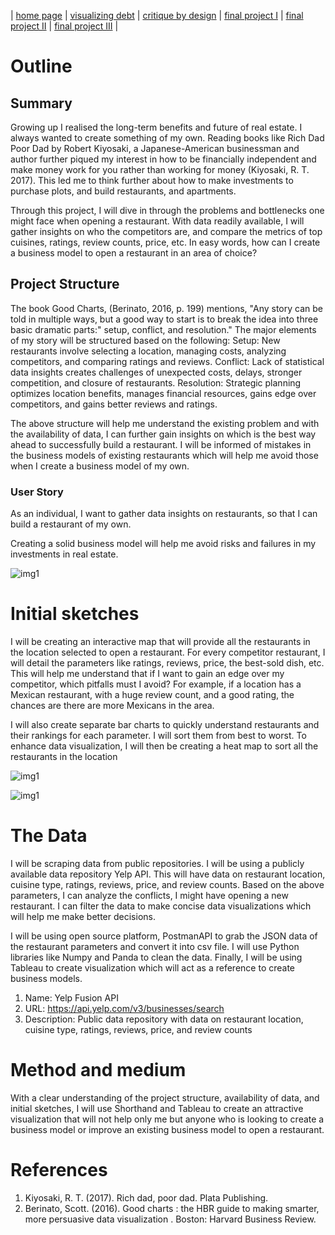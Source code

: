 | [home page](https://cmustudent.github.io/tswd-portfolio-templates/) | [visualizing debt](visualizing-government-debt) | [critique by design](critique-by-design) | [final project I](final-project-part-one) | [final project II](final-project-part-two) | [final project III](final-project-part-three) |


# Outline

## Summary

Growing up I realised the long-term benefits and future of real estate. I always wanted to create something of my own. Reading books like Rich Dad Poor Dad by Robert Kiyosaki, a Japanese-American businessman and author
further piqued my interest in how to be financially independent and make money work for you rather than working for money (Kiyosaki, R. T. 2017). This led me to think further about how to make investments to purchase plots, and build restaurants, and apartments.

Through this project, I will dive in through the problems and bottlenecks one might face when opening a restaurant. With data readily available, I will gather insights on who the competitors are, and compare the metrics of top cuisines, ratings, review counts, price, etc. In easy words, how can I create a business model to open a restaurant in an area of choice?
 
## Project Structure

The book Good Charts, (Berinato, 2016, p. 199) mentions, "Any story can be told in multiple ways, but a good way to start is to break the idea into three basic dramatic parts:" setup, conflict, and resolution." The major elements of my story will be structured based on the following:
Setup: New restaurants involve selecting a location, managing costs, analyzing competitors, and comparing ratings and reviews.
Conflict: Lack of statistical data insights creates challenges of unexpected costs, delays, stronger competition, and closure of restaurants.
Resolution: Strategic planning optimizes location benefits, manages financial resources, gains edge over competitors, and gains better reviews and ratings.

The above structure will help me understand the existing problem and with the availability of data, I can further gain insights on which is the best way ahead to successfully build a restaurant. I will be informed of mistakes in the business models of existing restaurants which will help me avoid those when I create a business model of my own.

### User Story
As an individual, I want to gather data insights on restaurants, so that I can build a restaurant of my own.

Creating a solid business model will help me avoid risks and failures in my investments in real estate.

![img1](https://i.imgur.com/DebCGJX.jpeg) 


# Initial sketches

I will be creating an interactive map that will provide all the restaurants in the location selected to open a restaurant. For every competitor restaurant, I will detail the parameters like ratings, reviews, price, the best-sold dish, etc. This will help me understand that if I want to gain an edge over my competitor, which pitfalls must I avoid? For example, if a location has a Mexican restaurant, with a huge review count, and a good rating, the chances are there are more Mexicans in the area.

I will also create separate bar charts to quickly understand restaurants and their rankings for each parameter. I will sort them from best to worst. To enhance data visualization, I will then be creating a heat map to sort all the restaurants in the location

![img1](https://i.imgur.com/JLTR3T2.png)

![img1](https://i.imgur.com/nGVrPAQ.png)



# The Data

I will be scraping data from public repositories. I will be using a publicly available data repository Yelp API. This will have data on restaurant location, cuisine type, ratings, reviews, price, and review counts. Based on the above parameters, I can analyze the conflicts, I might have opening a new restaurant. I can filter the data to make concise data visualizations which will help me make better decisions.

I will be using open source platform, PostmanAPI to grab the JSON data of the restaurant parameters and convert it into csv file. I will use Python libraries like Numpy and Panda to clean the data. Finally, I will be using Tableau to create visualization which will act as a reference to create business models.

1. Name: Yelp Fusion API                               
2. URL: https://api.yelp.com/v3/businesses/search                                                                    
3. Description: Public data repository with data on restaurant location, cuisine type, ratings, reviews, price, and review counts 


# Method and medium
With a clear understanding of the project structure, availability of data, and initial sketches, I will use Shorthand and Tableau to create an attractive visualization that will not help only me but anyone who is looking to create a business model or improve an existing business model to open a restaurant.

# References

1. Kiyosaki, R. T. (2017). Rich dad, poor dad. Plata Publishing.
2. Berinato, Scott. (2016). Good charts : the HBR guide to making smarter, more persuasive data visualization . Boston: Harvard Business Review.


